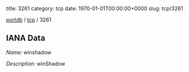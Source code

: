 title: 3261
category: tcp
date: 1970-01-01T00:00:00+0000
slug: tcp/3261

[portdb](/) / [tcp](/category/tcp.html) / 3261


## IANA Data

_Name:_ winshadow

_Description:_ winShadow

